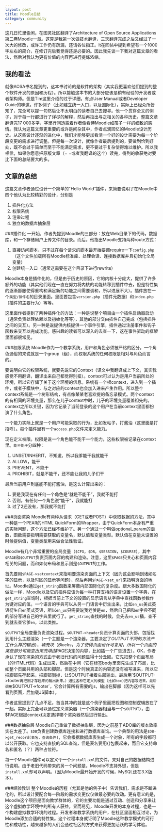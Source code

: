 ```yaml
---
layout: post
title: Moodle总结
category: community
---
```

这几日忙里偸闲，在图灵社区翻译了Architecture of Open Source Applications第二卷[Moodle](http://www.ituring.com.cn/article/9966)一章。这算是我第一次做技术翻译，三天翻译完成之后又经过了一次大的修改，或许工作仍有疏漏，还请各位指正。lt在回帖中提到希望有一个1000字左右的简介，在修订完后我觉得还是必要的。因此我先谈一下我对这篇文章的看法，然后对我认为更有价值的内容再进行提炼浓缩。

我的看法
--------
就像AOSA书名提到的，这本书讨论的是软件的架构（其实我更喜欢他们提到的整个软件开发的原因和历程）。所以接触这本书的大部分应该是稍有经验的开发者或者架构师。但是Tim这里介绍的过于详细，有点User Manual或者Developer Guide的味道。许多例子（比如建立统一入口，以及国际化），实际上已经众所皆知了，完全可以提一句然后让不太明白的读者自己去搜寻。他一个贯穿全文的例子，对于每一行都进行了详尽的解释，然后再拉出与之相关的各种历史。整篇文章翻译完17 000多字，字里行间透露着作者像看待Moodle如孩子一样的细致的感情。我认为这篇文章更重要的或许是间杂其中，作者点滴回忆的Moodle设计历史。从这些设计逐渐的进化中，我们才能够更加看清一个好的设计需要为每一个阶段变更的需求进行调整。但是每一次设计，就像作者最后提到的，要做到恰到好处，既不会过于简单而至于不能满足需求，更不要过于复杂使得难以维护。所以我相信，如果你愿意把原版文章（= =或者我翻译的这个）读完，得到的收获绝对要比下面的总结要大的多。

文章的总结
---------
这篇文章作者通过设计一个简单的"Hello World“插件，来简要说明了在Moodle中四个他认为比较精彩的设计，分别是

1. 插件化方法  
2. 权限系统  
3. 渲染过程  
4. 独立的数据库抽象层

###插件化
一开始，作者先提到Moodle的三部分：放在Web目录下的代码，数据库，和一个存储用户上传文件的目录。而后，他指出Moodle支持两种route方式：  

1. 直接访问脚本，只不过在每个请求的脚本最开始要调require一下`config.php` （这个文件加载所有Moodle标准库、处理会话、连接数据库并且初始化全局变量）
2. 创建统一入口（通常这需要在这个目录下进行rewrite）

Moodle本身是插件化的，但是由于历史的原因，它的内核十分庞大，提供了许多额外的功能（其实他们现在一直在努力将内核的功能转移到插件中去，但是特性集的逐渐膨胀使得重构和满足新的功能之间需要调和，所以进展不大）。插件放在一个`类型/插件名`的目录里面，里面要包含`version.php`（插件元数据）和`index.php`（插件的主要行为）等等。

这里面作者提到了两种插件化的方法：一种是说整个项目由一个插件启动器启动（通常负责处理依赖以及初始化等等），其他的部分交由插件自己完成（包括插件之间的交互）。另一种是说提供内核提供一个事件引擎，插件通过注册事件和钩子函数来交互以完成功能。感兴趣的读者可以深入的去查一下，这在事件驱动的框架里面都很常见。

###权限系统
Moodle作为一个教学系统，用户和角色必须被严格的区分。一个角色通俗的来说就是一个group（组），而权限系统的任何权限是相对与角色而言的。

要说明白它的权限系统，就要先说它的Context（译文中我翻译成上下文，其实我感觉不用翻译，翻译出来自己都觉得别扭）。context可以认为是用户当前所处的环境，所以它存储了关于这个环境的信息。系统有一个根context，进入到一个插件，或者子模块中，与之对应的context也会加入进来产生作用。所以整个context系统是一个树形结构，有点像某某老喜欢提的备忘录模式。两个context的有相同的环境变量，那么在儿子context中时，儿子的环境变量覆盖祖先的。context之所以关键，因为它记录了当前登录的这个用户在当前context里面都扮演了什么角色。

一个能力实际上就是一个用户可能采取的行为，比如发帖子，打酱油（这里面是打招呼）。每个插件里有一个`access.php`文件来定义能力。

现在定义权限。权限是说一个角色能不能干一个能力，这些权限被记录在context里。`能不能干`分四种：

1. UNSET/INHERIT，不知道，所以我爹能干我就能干  
2. ALLOW，能干  
3. PREVENT，不能干  
4. PROHIBIT，就是不能干，还不能让我的儿子们干  

最后当前用户到底能不能打酱油，是这么计算出来的：

1. 要是我现在有任何一个角色是“就是不能干”，我就不能打  
2. 否则，有任何一个角色说“能干”，我就能打  
3. 过了2还没有，那我就不能打

###页面渲染
Moodle有两种从请求（GET或者POST）中获取数据的方法，其中一种是一个PEAR的HTML QuickForm的Wrapper，由于QuickForm本身有严重的实际问题，这个方法已经不维护了。另一个通过一个叫做optional_param的函数，函数需要指明需要获取的变量名，默认值和变量类型。默认值在变量未设置的时候提供值，变量类型用来做合法性验证。

Moodle有几个非常重要的全局变量（`$CFG`，`$DB`，`$SESSION`，`$COURSE`），其中`$PAGE`和`$OUTPUT`负责页面内容的构建和渲染。注意，这里`$PAGE`只关心和页面内容相关的问题，而和如何布局和显示则是`$OUTPUT`的工作。

首先要用`$PAGE->setcontext`来指明要渲染页面的上下文（因为这会影响到诸如名字的显示，以及时区的显示等问题），然后再用`$PAGE->set_url`来指明页面的地址。Moodle通过`get_string`函数来屏蔽内部国际化的复杂度。跟大多数国际化的做法一样，Moodle以及它的插件应该为每一种打算支持的语言设置一个字典，在`get_string`查询时，根据当前上下文的设置的显示语言从字典中查找函数参数作为键对应的值。一个语言的字典可以从另一门语言中衍生出来，比如`en_us`美式英语衍生自`en`英式英语，所以`en_us`只需要说我老爹是`en`，然后自己把和`en`字典不同的部分写进自己的字典里就行了。`get_string`查找的时候，会先去`en_us`插，查不到就去查它爹`en`，以此类推。

`$OUTPUT`全局变量负责渲染过程。`$OUTPUT->header`负责计算页面的头部，包括找到用什么主题渲染（一个主题是一个渲染器，主要决定了$OUTPUT不同的方法产生什么样的输出），填充块（Blocks，为了使得页面设计可复用，所以一个页面的某些部分可能空出来充填由$PAGE决定的内容，比如插一个广告进去）。OK，作者承认了现在渲染的方式由于老旧代码的问题显得十分丑陋。它先把整个页面布局（的HTML代码）生成出来，然后在中间（它在标签body里面先生成了布局，比如整个页面共用的头部和脚部。但是这个时候真正的内容还没有被写进来，所以它把脚部先存起来，把脚部删掉，让$OUTPUT接着头部输出，最后用`$OUTPUT->footer`再把刚才存起来的输出出来。）通过各种它定义的模型（比如box)把内容写进来。最后调用`$OUTPUT->footer`，它会计算所有需要的js，输出在脚部（因为这样可以先看到页面，后加载JS脚本）。

作者这里提到了几点不足，首当其冲的就是这个例子里面把视图和控制逻辑放在了一起。实际上完全可以通过定义渲染器（一个渲染器相当与一个`$OUTPUT`），由$PAGE根据context决定选择哪个渲染器然后进行输出。

###数据抽象层
Moodle自己重做了数据抽象层，因为之前基于ADO库的版本效率实在太差了。`$DB`负责创建数据库连接和进行数据库查询。一个典型的用法是`$DB->get_record(表名，查询条件)`，它会根据数据库表生成一个对象，所有的字段都可以公开获取。它也支持直接的SQL查询，但是表名要用{}包裹起来，而且它支持命名和匿名（？）两种占位符。

每一个Moodle插件可以定义个一个`install.xml`的文件，来对自己的数据结构进行说明。由于老旧代码带来的另一个问题是，Moodle不支持外键，但是`install.xml`却可以声明。（因为Moodle最开始开发的时候，MySQL还在3.X版本）。

###经验教训
整个Moodle的历程（尤其是他的例子中）告诉我们，需求是不断进化的，所以设计要配合每一阶段的需求变更仅仅做最必要的改动。更有意义的是，Moodle这个项目是面向教学群体的，它的主要功能是通过互动、创造和分享来让这个虚拟教学环境中的所有人获益。显而易见，Moodle开发的本身过程，也是一个构建虚拟教学环境的过程。开发者和教学系统的用户，在社区里面相互讨论，为Moodle添加合适的特性集。这个过程本身就证明了Moodle这种教学模式的可行性和成功性，越来越多的人们会通过社区的方式来获得更加活跃的学习体验。
